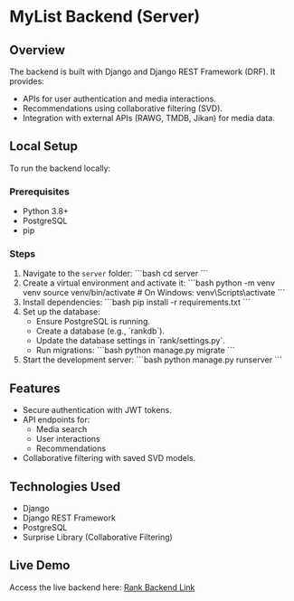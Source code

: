# MyList Backend (Server)

## Overview
The backend is built with Django and Django REST Framework (DRF). It provides:
- APIs for user authentication and media interactions.
- Recommendations using collaborative filtering (SVD).
- Integration with external APIs (RAWG, TMDB, Jikan) for media data.

## Local Setup
To run the backend locally:

### Prerequisites
- Python 3.8+
- PostgreSQL
- pip

### Steps
1. Navigate to the `server` folder:
   \`\`\`bash
   cd server
   \`\`\`
2. Create a virtual environment and activate it:
   \`\`\`bash
   python -m venv venv
   source venv/bin/activate  # On Windows: venv\Scripts\activate
   \`\`\`
3. Install dependencies:
   \`\`\`bash
   pip install -r requirements.txt
   \`\`\`
4. Set up the database:
   - Ensure PostgreSQL is running.
   - Create a database (e.g., \`rankdb\`).
   - Update the database settings in \`rank/settings.py\`.
   - Run migrations:
     \`\`\`bash
     python manage.py migrate
     \`\`\`
5. Start the development server:
   \`\`\`bash
   python manage.py runserver
   \`\`\`

## Features
- Secure authentication with JWT tokens.
- API endpoints for:
  - Media search
  - User interactions
  - Recommendations
- Collaborative filtering with saved SVD models.

## Technologies Used
- Django
- Django REST Framework
- PostgreSQL
- Surprise Library (Collaborative Filtering)

## Live Demo
Access the live backend here: [Rank Backend Link](https://your-live-link.com)
